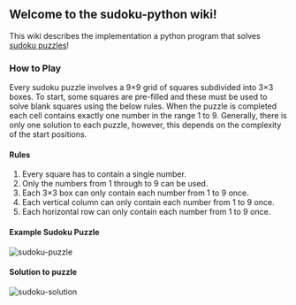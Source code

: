 ## Welcome to the sudoku-python wiki!

This wiki describes the implementation a python program that solves 
[sudoku puzzles](https://en.wikipedia.org/wiki/Sudoku)!

### How to Play

Every sudoku puzzle involves a 9×9 grid of squares subdivided into 3×3 boxes.
To start, some squares are pre-filled and these must be used to solve blank squares using the below rules.
When the puzzle is completed each cell contains exactly one number in the range 1 to 9.
Generally, there is only one solution to each puzzle, however, this depends on the complexity of the start positions.

#### Rules
1. Every square has to contain a single number.
2. Only the numbers from 1 through to 9 can be used.
3. Each 3×3 box can only contain each number from 1 to 9 once.
4. Each vertical column can only contain each number from 1 to 9 once.
5. Each horizontal row can only contain each number from 1 to 9 once.

#### Example Sudoku Puzzle 

![sudoku-puzzle](https://sandiway.arizona.edu/sudoku/wildcatjan17p.gif) 

#### Solution to puzzle 

![sudoku-solution](https://sandiway.arizona.edu/sudoku/wildcatjan17.gif)

